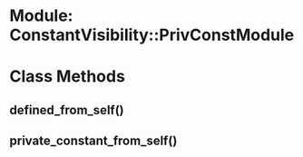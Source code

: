 # Module: ConstantVisibility::PrivConstModule
    



# Class Methods
## defined_from_self() [](#method-c-defined_from_self)
## private_constant_from_self() [](#method-c-private_constant_from_self)

